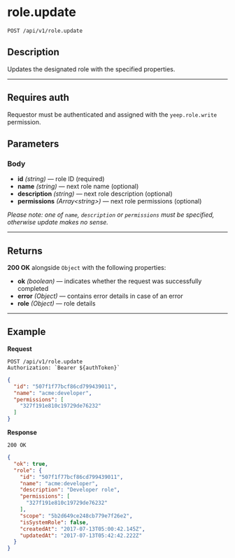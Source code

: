 # role.update

`POST /api/v1/role.update`

## Description

Updates the designated role with the specified properties.

***

## Requires auth

Requestor must be authenticated and assigned with the `yeep.role.write` permission.

## Parameters

### Body

- **id** _(string)_ — role ID (required)
- **name** _(string)_ — next role name (optional)
- **description** _(string)_ — next role description (optional)
- **permissions** _(Array\<string>)_ — next role permissions (optional)

_Please note: one of `name`, `description` or `permissions` must be specified, otherwise update makes no sense._

***

## Returns

**200 OK** alongside `Object` with the following properties:

- **ok** _(boolean)_ — indicates whether the request was successfully completed
- **error** _(Object)_ — contains error details in case of an error
- **role** _(Object)_ — role details

***

## Example

**Request**

```
POST /api/v1/role.update
Authorization: `Bearer ${authToken}`
```

``` json
{
  "id": "507f1f77bcf86cd799439011",
  "name": "acme:developer",
  "permissions": [
    "327f191e810c19729de76232"
  ]
}
```

**Response**

`200 OK`

``` json
{
  "ok": true,
  "role": {
    "id": "507f1f77bcf86cd799439011",
    "name": "acme:developer",
    "description": "Developer role",
    "permissions": [
      "327f191e810c19729de76232"
    ],
    "scope": "5b2d649ce248cb779e7f26e2",
    "isSystemRole": false,
    "createdAt": "2017-07-13T05:00:42.145Z",
    "updatedAt": "2017-07-13T05:42:42.222Z"
  }
}
```
